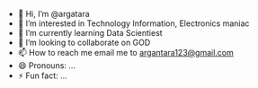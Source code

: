 - 👋 Hi, I’m @argatara
- 👀 I’m interested in Technology Information, Electronics maniac
- 🌱 I’m currently learning Data Scientiest
- 💞️ I’m looking to collaborate on GOD
- 📫 How to reach me email me to argantara123@gmail.com 
- 😄 Pronouns: ...
- ⚡ Fun fact: ...

<!---
argatara/argatara is a ✨ special ✨ repository because its `README.md` (this file) appears on your GitHub profile.
You can click the Preview link to take a look at your changes.
--->
